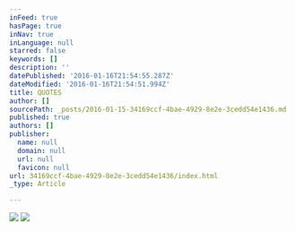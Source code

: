```yaml
---
inFeed: true
hasPage: true
inNav: true
inLanguage: null
starred: false
keywords: []
description: ''
datePublished: '2016-01-16T21:54:55.287Z'
dateModified: '2016-01-16T21:54:51.994Z'
title: QUOTES
author: []
sourcePath: _posts/2016-01-15-34169ccf-4bae-4929-8e2e-3cedd54e1436.md
published: true
authors: []
publisher:
  name: null
  domain: null
  url: null
  favicon: null
url: 34169ccf-4bae-4929-8e2e-3cedd54e1436/index.html
_type: Article

---
```

![](https://the-grid-user-content.s3-us-west-2.amazonaws.com/15c6bf8c-9d6e-4586-877e-23ce8379f5f8.JPG)
![](https://the-grid-user-content.s3-us-west-2.amazonaws.com/097f1ae4-9102-4765-ab2c-4edc713cf681.JPG)